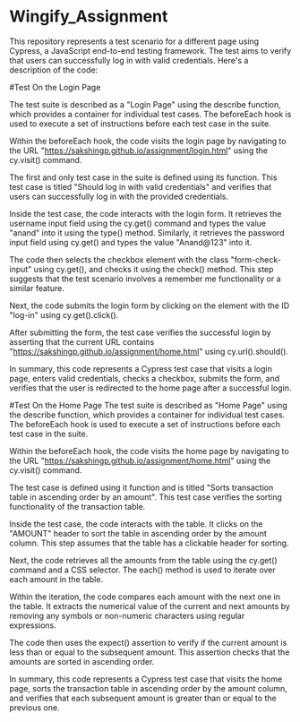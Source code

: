 
# Wingify_Assignment

This repository represents a test scenario for a different page using Cypress, a JavaScript end-to-end testing framework. The test aims to verify that users can successfully log in with valid credentials. Here's a description of the code:

#Test On the Login Page

The test suite is described as a "Login Page" using the describe function, which provides a container for individual test cases. The beforeEach hook is used to execute a set of instructions before each test case in the suite.

Within the beforeEach hook, the code visits the login page by navigating to the URL "https://sakshingp.github.io/assignment/login.html" using the cy.visit() command.

The first and only test case in the suite is defined using its function. This test case is titled "Should log in with valid credentials" and verifies that users can successfully log in with the provided credentials.

Inside the test case, the code interacts with the login form. It retrieves the username input field using the cy.get() command and types the value "anand" into it using the type() method. Similarly, it retrieves the password input field using cy.get() and types the value "Anand@123" into it.

The code then selects the checkbox element with the class "form-check-input" using cy.get(), and checks it using the check() method. This step suggests that the test scenario involves a remember me functionality or a similar feature.

Next, the code submits the login form by clicking on the element with the ID "log-in" using cy.get().click().

After submitting the form, the test case verifies the successful login by asserting that the current URL contains "https://sakshingp.github.io/assignment/home.html" using cy.url().should().

In summary, this code represents a Cypress test case that visits a login page, enters valid credentials, checks a checkbox, submits the form, and verifies that the user is redirected to the home page after a successful login.

#Test On the Home Page
The test suite is described as "Home Page" using the describe function, which provides a container for individual test cases. The beforeEach hook is used to execute a set of instructions before each test case in the suite.

Within the beforeEach hook, the code visits the home page by navigating to the URL "https://sakshingp.github.io/assignment/home.html" using the cy.visit() command.

The test case is defined using it function and is titled "Sorts transaction table in ascending order by an amount". This test case verifies the sorting functionality of the transaction table.

Inside the test case, the code interacts with the table. It clicks on the "AMOUNT" header to sort the table in ascending order by the amount column. This step assumes that the table has a clickable header for sorting.

Next, the code retrieves all the amounts from the table using the cy.get() command and a CSS selector. The each() method is used to iterate over each amount in the table.

Within the iteration, the code compares each amount with the next one in the table. It extracts the numerical value of the current and next amounts by removing any symbols or non-numeric characters using regular expressions.

The code then uses the expect() assertion to verify if the current amount is less than or equal to the subsequent amount. This assertion checks that the amounts are sorted in ascending order.

In summary, this code represents a Cypress test case that visits the home page, sorts the transaction table in ascending order by the amount column, and verifies that each subsequent amount is greater than or equal to the previous one.
